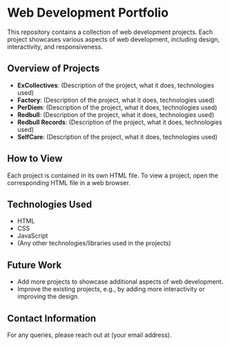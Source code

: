 # Web Development Portfolio

This repository contains a collection of web development projects. Each project showcases various aspects of web development, including design, interactivity, and responsiveness.

## Overview of Projects

- **ExCollectives**: (Description of the project, what it does, technologies used)
- **Factory**: (Description of the project, what it does, technologies used)
- **PerDiem**: (Description of the project, what it does, technologies used)
- **Redbull**: (Description of the project, what it does, technologies used)
- **Redbull Records**: (Description of the project, what it does, technologies used)
- **SelfCare**: (Description of the project, what it does, technologies used)

## How to View

Each project is contained in its own HTML file. To view a project, open the corresponding HTML file in a web browser.

## Technologies Used

- HTML
- CSS
- JavaScript
- (Any other technologies/libraries used in the projects)

## Future Work

- Add more projects to showcase additional aspects of web development.
- Improve the existing projects, e.g., by adding more interactivity or improving the design.

## Contact Information

For any queries, please reach out at (your email address).
